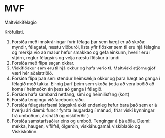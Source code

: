 # MVF
Maltviskífélagið

Kröfulisti.
1.	Forsíða með innskráningar fyrir félaga þar sem hægt er að skoða: 
myndir, félagatal, næstu viðburði, lista yfir flöskur sem til eru hjá félaginu og merkja við að maður hefur smakkað og gefa einkunn, hverir eru í stjórn, reglur félagsins og velja næstu flöskur á fundi 
2.	Forsíða með flipa sagan okkar.
3.	Viskíflöskur sem eru til hjá okkur og hafa verið til. Maltviskí stjörnugjöf væri hér aðalatriðið. 
4.	Forsíða flipa það sem stendur heimsækja okkur og þara hægt að ganga í félagið með takka. Einnig þarf þeim sem skoða þetta að vera boðið að koma í heimsókn án þess að ganga í félagið. 
5.	Forsíða hafa samband netfang, sími og heimilisfang (kort)
6.	Forsíða tengingu við facebook síðu.
7.	Forsíða félagstarfsemi (dagskrá ekki endanleg hefur bara það sem er á hverju ári dæmi: fundir fyrsta laugardag í mánuði, fríar viskí kynningar frá umboðum,  árshátíð og viskíferðir )
8.	Forsíða samstarfsaðilar eins og umboð. Tengingar á þá aðila. Dæmi: mekka, haugen, vífilfell, ölgerðin, viskíáhugamál, viskíblaðið og Viskískólinn.


